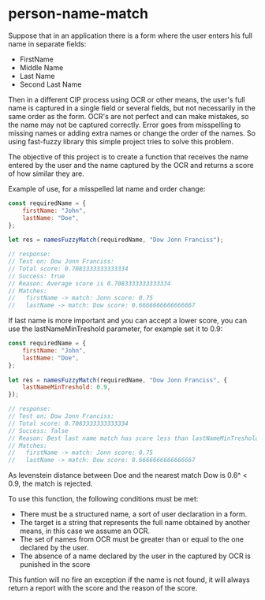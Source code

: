 # person-name-match

Suppose that in an application there is a form where the user enters his full name in separate fields:

  - FirstName
  - Middle Name
  - Last Name
  - Second Last Name

Then in a different CIP process using OCR or other means, the user's full name is captured in a single field or several fields, but not necessarily in the same order as the form. OCR's are not perfect and can make mistakes, so the name may not be captured correctly.
Error goes from misspelling to missing names or adding extra names or change the order of the names.
So using fast-fuzzy library this simple project tries to solve this problem.

The objective of this project is to create a function that receives the name entered by the user and the name captured by the OCR and returns a score of how similar they are.

Example of use, for a misspelled lat name and order change:


```javascript
const requiredName = {
    firstName: "John",
    lastName: "Doe",
};
  
let res = namesFuzzyMatch(requiredName, "Dow Jonn Franciss");

// response:
// Test on: Dow Jonn Franciss:
// Total score: 0.7083333333333334
// Success: true
// Reason: Average score is 0.7083333333333334
// Matches:
// 	 firstName -> match: Jonn score: 0.75
// 	 lastName -> match: Dow score: 0.6666666666666667
```

If last name is more important and you can accept a lower score, you can use the lastNameMinTreshold parameter, for example set it to 0.9:

```javascript
const requiredName = {
    firstName: "John",
    lastName: "Doe",
};
  
let res = namesFuzzyMatch(requiredName, "Dow Jonn Franciss", {
    lastNameMinTreshold: 0.9,
});

// response:
// Test on: Dow Jonn Franciss:
// Total score: 0.7083333333333334
// Success: false
// Reason: Best last name match has score less than lastNameMinTreshold=0.9
// Matches:
// 	 firstName -> match: Jonn score: 0.75
// 	 lastName -> match: Dow score: 0.6666666666666667

```
As levenstein distance between Doe and the nearest match Dow is 0.6^ < 0.9, the match is rejected.



To use this function, the following conditions must be met:
- There must be a structured name, a sort of user declaration in a form.
- The target is a string that represents the full name obtained by another means, in this case we assume an OCR.
- The set of names from OCR must be greater than or equal to the one declared by the user.
- The absence of a name declared by the user in the captured by OCR is punished in the score


This funtion will no fire an exception if the name is not found, it will always return a report with the score and the reason of the score.